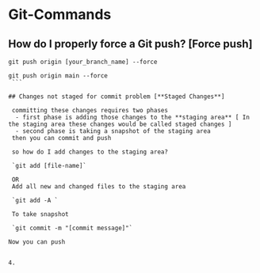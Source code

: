 # Git-Commands
## How do I properly force a Git push? [**Force push**]

   `git push origin [your_branch_name] --force`
   ```
   git push origin main --force
    ```
   
## Changes not staged for commit problem [**Staged Changes**]

    committing these changes requires two phases
     - first phase is adding those changes to the **staging area** [ In the staging area these changes would be called staged changes ]
     - second phase is taking a snapshot of the staging area
    then you can commit and push

    so how do I add changes to the staging area?

    `git add [file-name]`

    OR
    Add all new and changed files to the staging area
   
    `git add -A	`

    To take snapshot

    `git commit -m "[commit message]"`

   Now you can push
   

4. 





   
